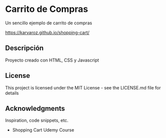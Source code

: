 # Carrito de Compras

Un sencillo ejemplo de carrito de compras

https://karvaroz.github.io/shopping-cart/

## Descripción

Proyecto creado con HTML, CSS y Javascript

## License

This project is licensed under the MIT License - see the LICENSE.md file for details

## Acknowledgments

Inspiration, code snippets, etc.
* Shopping Cart Udemy Course

